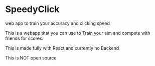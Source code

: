 # SpeedyClick
web app to train your accuracy and clicking speed

This is a webapp that you can use to Train your aim and compete with friends for scores. 

This is made fully with React and currently no Backend



This is NOT open source


